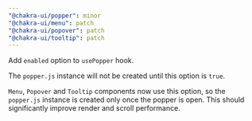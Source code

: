 ```yaml
---
"@chakra-ui/popper": minor
"@chakra-ui/menu": patch
"@chakra-ui/popover": patch
"@chakra-ui/tooltip": patch
---
```


Add `enabled` option to `usePopper` hook.

The `popper.js` instance will not be created until this option is `true`.

`Menu`, `Popover` and `Tooltip` components now use this option, so the
`popper.js` instance is created only once the popper is open. This should
significantly improve render and scroll performance.
